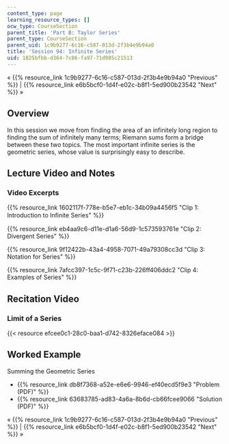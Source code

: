 ```yaml
---
content_type: page
learning_resource_types: []
ocw_type: CourseSection
parent_title: 'Part B: Taylor Series'
parent_type: CourseSection
parent_uid: 1c9b9277-6c16-c587-013d-2f3b4e9b94a0
title: 'Session 94: Infinite Series'
uid: 1825bfbb-d364-7c86-fa97-71d985c21513
---
```


« {{% resource_link 1c9b9277-6c16-c587-013d-2f3b4e9b94a0 "Previous" %}} | {{% resource_link e6b5bcf0-1d4f-e02c-b8f1-5ed900b23542 "Next" %}} »

Overview
--------

In this session we move from finding the area of an infinitely long region to finding the sum of infinitely many terms; Riemann sums form a bridge between these two topics. The most important infinite series is the geometric series, whose value is surprisingly easy to describe.

Lecture Video and Notes
-----------------------

### Video Excerpts

{{% resource_link 1602117f-778e-b5e7-eb1c-34b09a4456f5 "Clip 1: Introduction to Inﬁnite Series" %}}

{{% resource_link eb4aa9c6-d11e-d1a6-56d9-1c573593761e "Clip 2: Divergent Series" %}}

{{% resource_link 9f12422b-43a4-4958-7071-49a79308cc3d "Clip 3: Notation for Series" %}}

{{% resource_link 7afcc397-1c5c-9f71-c23b-226ff406ddc2 "Clip 4: Examples of Series" %}}

Recitation Video
----------------

### Limit of a Series

{{< resource efcee0c1-28c0-baa1-d742-8326eface084 >}}

Worked Example
--------------

Summing the Geometric Series

*   {{% resource_link db8f7368-a52e-e6e6-9946-ef40ecd5f9e3 "Problem (PDF)" %}}
*   {{% resource_link 63683785-ad83-4a6a-8b6d-cb66fcee9066 "Solution (PDF)" %}}

« {{% resource_link 1c9b9277-6c16-c587-013d-2f3b4e9b94a0 "Previous" %}} | {{% resource_link e6b5bcf0-1d4f-e02c-b8f1-5ed900b23542 "Next" %}} »